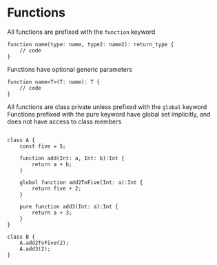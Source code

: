 # Functions

All functions are prefixed with the `function` keyword 
```
function name(type: name, type2: name2): return_type {
    // code
}
```
Functions have optional generic parameters
```
function name<T>(T: name): T {
    // code
}
```

All functions are class private unless prefixed with the `global` keyword  
Functions prefixed with the pure keyword have global set implicitly, and does not have access to class members
```

class A {
    const five = 5;

    function add(Int: a, Int: b):Int {
        return a + b;
    }
    
    global function add2ToFive(Int: a):Int {
        return five + 2;
    }
    
    pure function add3(Int: a):Int {
        return a + 3;
    } 
}

class B {
    A.add2ToFive(2);
    A.add3(2);
}
```